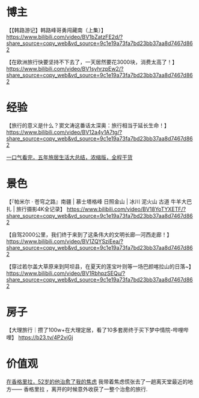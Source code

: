 # 博主
【【韩路游记】韩路峰哥勇闯藏南（上集）】 https://www.bilibili.com/video/BV1bZatzFE2d/?share_source=copy_web&vd_source=9c1e19a73fa7bd23bb37aa8d7467d862

【在欧洲旅行快要坚持不下去了，一天居然要花3000块，消费太高了！】 https://www.bilibili.com/video/BV1syhrzpEw2/?share_source=copy_web&vd_source=9c1e19a73fa7bd23bb37aa8d7467d862




# 经验
【旅行的意义是什么？窦文涛这番话太深奥：旅行相当于延长生命！】 https://www.bilibili.com/video/BV12a4y1A7tg/?share_source=copy_web&vd_source=9c1e19a73fa7bd23bb37aa8d7467d862

[一口气看完，五年旅居生活大总结，浓缩版，全程干货](https://www.bilibili.com/video/BV1ZUgzzEEWB/?share_source=copy_web)


# 景色
【『帕米尔 · 苍穹之路』南疆 | 慕士塔格峰 日照金山 |  冰川 泥火山 古道 牛羊大巴扎 | 旅行摄影4K全记录】 https://www.bilibili.com/video/BV18YoTYXETF/?share_source=copy_web&vd_source=9c1e19a73fa7bd23bb37aa8d7467d862

【自驾2000公里，我们终于来到了这条伟大的文明长廊—河西走廊！】 https://www.bilibili.com/video/BV1ZQYSziEea/?share_source=copy_web&vd_source=9c1e19a73fa7bd23bb37aa8d7467d862

【穿过若尔盖大草原来到阿坝县，在夏天的莲宝叶则等一场巴颜喀拉山的日落~】 https://www.bilibili.com/video/BV1RbhpzSEQu/?share_source=copy_web&vd_source=9c1e19a73fa7bd23bb37aa8d7467d862


# 房子
【大理旅行｜攒了100w+在大理定居，看了10多套房终于买下梦中情院-哔哩哔哩】 https://b23.tv/4P2vjGj


# 价值观

[在香格里拉，52岁的他治愈了我的焦虑](https://v.douyin.com/ab8buOtKbOo/)
我带着焦虑慌张去了一趟离天堂最近的地方—— 香格里拉 ，离开的时候意外收获了一整个治愈的旅行. 

